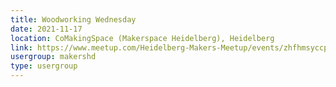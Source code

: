 ```yaml
---
title: Woodworking Wednesday
date: 2021-11-17
location: CoMakingSpace (Makerspace Heidelberg), Heidelberg
link: https://www.meetup.com/Heidelberg-Makers-Meetup/events/zhfhmsyccpbwb/
usergroup: makershd
type: usergroup
---
```

